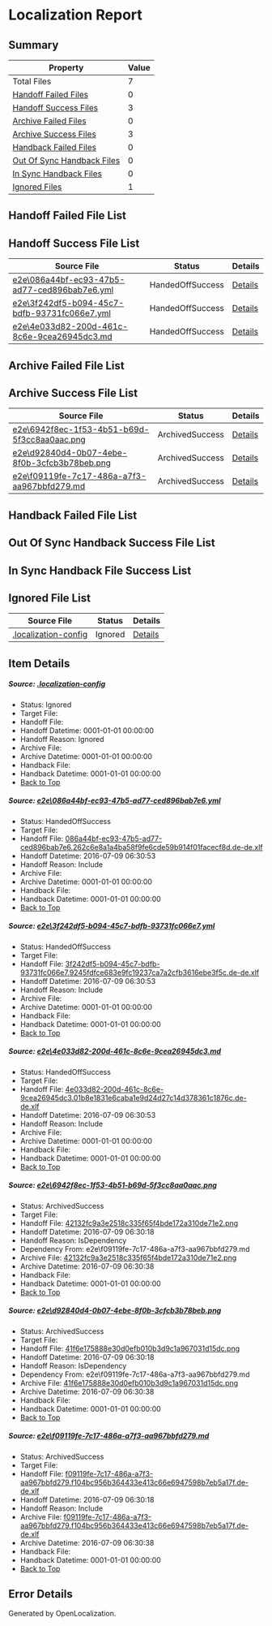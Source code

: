 # <a name='report-top'></a> Localization Report

## Summary
 Property | Value 
 -------- | ----- 
 Total Files | 7
[ Handoff Failed Files ](#handoff-failed-list)| 0
[ Handoff Success Files ](#handoff-success-list)| 3
[ Archive Failed Files ](#archive-failed-list)| 0
[ Archive Success Files ](#archive-success-list)| 3
[ Handback Failed Files ](#handback-failed-list)| 0
[ Out Of Sync Handback Files ](#outofsync-handback-success-list)| 0
[ In Sync Handback Files ](#insync-handback-success-list)| 0
[ Ignored Files ](#ignored-list)| 1

## <a name='handoff-failed-list'></a> Handoff Failed File List

## <a name='handoff-success-list'></a> Handoff Success File List
 Source File | Status | Details 
 ----------- | ------ | ------- 
 [e2e\086a44bf-ec93-47b5-ad77-ced896bab7e6.yml](https://github.com/OpenLocalizationTestOrg/oltest/blob/0fb547b5d5c9e2437f6b81fc78f5f70fbb74ae95/e2e/086a44bf-ec93-47b5-ad77-ced896bab7e6.yml) | HandedOffSuccess | [Details](#ebf2cd09093216946a65073effde4b80b8de3e311)
 [e2e\3f242df5-b094-45c7-bdfb-93731fc066e7.yml](https://github.com/OpenLocalizationTestOrg/oltest/blob/0fb547b5d5c9e2437f6b81fc78f5f70fbb74ae95/e2e/3f242df5-b094-45c7-bdfb-93731fc066e7.yml) | HandedOffSuccess | [Details](#00e10c31bff5026279926444516b53dcb75830db2)
 [e2e\4e033d82-200d-461c-8c6e-9cea26945dc3.md](https://github.com/OpenLocalizationTestOrg/oltest/blob/0fb547b5d5c9e2437f6b81fc78f5f70fbb74ae95/e2e/4e033d82-200d-461c-8c6e-9cea26945dc3.md) | HandedOffSuccess | [Details](#61ec21f04779ac704a674039404a6cfce00c81e03)

## <a name='archive-failed-list'></a> Archive Failed File List

## <a name='archive-success-list'></a> Archive Success File List
 Source File | Status | Details 
 ----------- | ------ | ------- 
 [e2e\6942f8ec-1f53-4b51-b69d-5f3cc8aa0aac.png](https://github.com/OpenLocalizationTestOrg/oltest/blob/117de050b402aea500377a1af53b17ff6b9c0c96/e2e/6942f8ec-1f53-4b51-b69d-5f3cc8aa0aac.png) | ArchivedSuccess | [Details](#42132fc9a3e2518c335f65f4bde172a310de71e24)
 [e2e\d92840d4-0b07-4ebe-8f0b-3cfcb3b78beb.png](https://github.com/OpenLocalizationTestOrg/oltest/blob/117de050b402aea500377a1af53b17ff6b9c0c96/e2e/d92840d4-0b07-4ebe-8f0b-3cfcb3b78beb.png) | ArchivedSuccess | [Details](#41f6e175888e30d0efb010b3d9c1a967031d15dc5)
 [e2e\f09119fe-7c17-486a-a7f3-aa967bbfd279.md](https://github.com/OpenLocalizationTestOrg/oltest/blob/117de050b402aea500377a1af53b17ff6b9c0c96/e2e/f09119fe-7c17-486a-a7f3-aa967bbfd279.md) | ArchivedSuccess | [Details](#aac354be514f677f82fbedd3dc0803351e31e57e6)

## <a name='handback-failed-list'></a> Handback Failed File List

## <a name='outofsync-handback-success-list'></a> Out Of Sync Handback Success File List

## <a name='insync-handback-success-list'></a> In Sync Handback File Success List

## <a name='ignored-list'></a> Ignored File List
 Source File | Status | Details 
 ----------- | ------ | ------- 
 [.localization-config](https://github.com/OpenLocalizationTestOrg/oltest/blob/0fb547b5d5c9e2437f6b81fc78f5f70fbb74ae95/.localization-config) | Ignored | [Details](#3d4f252ac210baf56311d7e97dcc2db10974dbd20)

## Item Details
##### <a name='3d4f252ac210baf56311d7e97dcc2db10974dbd20'></a> Source: [.localization-config](https://github.com/OpenLocalizationTestOrg/oltest/blob/0fb547b5d5c9e2437f6b81fc78f5f70fbb74ae95/.localization-config)
* Status: Ignored
* Target File: 
* Handoff File: 
* Handoff Datetime: 0001-01-01 00:00:00
* Handoff Reason: Ignored
* Archive File: 
* Archive Datetime: 0001-01-01 00:00:00
* Handback File: 
* Handback Datetime: 0001-01-01 00:00:00
* [Back to Top](#report-top)

##### <a name='ebf2cd09093216946a65073effde4b80b8de3e311'></a> Source: [e2e\086a44bf-ec93-47b5-ad77-ced896bab7e6.yml](https://github.com/OpenLocalizationTestOrg/oltest/blob/0fb547b5d5c9e2437f6b81fc78f5f70fbb74ae95/e2e/086a44bf-ec93-47b5-ad77-ced896bab7e6.yml)
* Status: HandedOffSuccess
* Target File: 
* Handoff File: [086a44bf-ec93-47b5-ad77-ced896bab7e6.262c6e8a1a4ba58f9fe6cde59b914f01facecf8d.de-de.xlf](https://github.com/OpenLocalizationTestOrg/olhandoff-e2e/blob/ff64b4662d9d818e27c6322ba6ca021290be267b/ol-handoff/OpenLocalizationTestOrg/oltest-dede-fly/ci/ht/086a44bf-ec93-47b5-ad77-ced896bab7e6.262c6e8a1a4ba58f9fe6cde59b914f01facecf8d.de-de.xlf)
* Handoff Datetime: 2016-07-09 06:30:53
* Handoff Reason: Include
* Archive File: 
* Archive Datetime: 0001-01-01 00:00:00
* Handback File: 
* Handback Datetime: 0001-01-01 00:00:00
* [Back to Top](#report-top)

##### <a name='00e10c31bff5026279926444516b53dcb75830db2'></a> Source: [e2e\3f242df5-b094-45c7-bdfb-93731fc066e7.yml](https://github.com/OpenLocalizationTestOrg/oltest/blob/0fb547b5d5c9e2437f6b81fc78f5f70fbb74ae95/e2e/3f242df5-b094-45c7-bdfb-93731fc066e7.yml)
* Status: HandedOffSuccess
* Target File: 
* Handoff File: [3f242df5-b094-45c7-bdfb-93731fc066e7.9245fdfce683e9fc19237ca7a2cfb3616ebe3f5c.de-de.xlf](https://github.com/OpenLocalizationTestOrg/olhandoff-e2e/blob/ff64b4662d9d818e27c6322ba6ca021290be267b/ol-handoff/OpenLocalizationTestOrg/oltest-dede-fly/ci/ht/3f242df5-b094-45c7-bdfb-93731fc066e7.9245fdfce683e9fc19237ca7a2cfb3616ebe3f5c.de-de.xlf)
* Handoff Datetime: 2016-07-09 06:30:53
* Handoff Reason: Include
* Archive File: 
* Archive Datetime: 0001-01-01 00:00:00
* Handback File: 
* Handback Datetime: 0001-01-01 00:00:00
* [Back to Top](#report-top)

##### <a name='61ec21f04779ac704a674039404a6cfce00c81e03'></a> Source: [e2e\4e033d82-200d-461c-8c6e-9cea26945dc3.md](https://github.com/OpenLocalizationTestOrg/oltest/blob/0fb547b5d5c9e2437f6b81fc78f5f70fbb74ae95/e2e/4e033d82-200d-461c-8c6e-9cea26945dc3.md)
* Status: HandedOffSuccess
* Target File: 
* Handoff File: [4e033d82-200d-461c-8c6e-9cea26945dc3.01b8e1831e6caba1e9d24d27c14d378361c1876c.de-de.xlf](https://github.com/OpenLocalizationTestOrg/olhandoff-e2e/blob/ff64b4662d9d818e27c6322ba6ca021290be267b/ol-handoff/OpenLocalizationTestOrg/oltest-dede-fly/ci/ht/4e033d82-200d-461c-8c6e-9cea26945dc3.01b8e1831e6caba1e9d24d27c14d378361c1876c.de-de.xlf)
* Handoff Datetime: 2016-07-09 06:30:53
* Handoff Reason: Include
* Archive File: 
* Archive Datetime: 0001-01-01 00:00:00
* Handback File: 
* Handback Datetime: 0001-01-01 00:00:00
* [Back to Top](#report-top)

##### <a name='42132fc9a3e2518c335f65f4bde172a310de71e24'></a> Source: [e2e\6942f8ec-1f53-4b51-b69d-5f3cc8aa0aac.png](https://github.com/OpenLocalizationTestOrg/oltest/blob/117de050b402aea500377a1af53b17ff6b9c0c96/e2e/6942f8ec-1f53-4b51-b69d-5f3cc8aa0aac.png)
* Status: ArchivedSuccess
* Target File: 
* Handoff File: [42132fc9a3e2518c335f65f4bde172a310de71e2.png](https://github.com/OpenLocalizationTestOrg/olhandoff-e2e/blob/dc521ad5bcc49d89ecf350fc0a843f4a33072240/ol-handoff/OpenLocalizationTestOrg/oltest-dede-fly/ci/ht/42132fc9a3e2518c335f65f4bde172a310de71e2.png)
* Handoff Datetime: 2016-07-09 06:30:18
* Handoff Reason: IsDependency
* Dependency From: e2e\f09119fe-7c17-486a-a7f3-aa967bbfd279.md
* Archive File: [42132fc9a3e2518c335f65f4bde172a310de71e2.png](https://github.com/OpenLocalizationTestOrg/olhandoff-e2e/blob/a257912e5d41770adb29610e8be6d4756549b629/ol-archive/OpenLocalizationTestOrg/oltest-dede-fly/ci/ht/42132fc9a3e2518c335f65f4bde172a310de71e2.png)
* Archive Datetime: 2016-07-09 06:30:38
* Handback File: 
* Handback Datetime: 0001-01-01 00:00:00
* [Back to Top](#report-top)

##### <a name='41f6e175888e30d0efb010b3d9c1a967031d15dc5'></a> Source: [e2e\d92840d4-0b07-4ebe-8f0b-3cfcb3b78beb.png](https://github.com/OpenLocalizationTestOrg/oltest/blob/117de050b402aea500377a1af53b17ff6b9c0c96/e2e/d92840d4-0b07-4ebe-8f0b-3cfcb3b78beb.png)
* Status: ArchivedSuccess
* Target File: 
* Handoff File: [41f6e175888e30d0efb010b3d9c1a967031d15dc.png](https://github.com/OpenLocalizationTestOrg/olhandoff-e2e/blob/dc521ad5bcc49d89ecf350fc0a843f4a33072240/ol-handoff/OpenLocalizationTestOrg/oltest-dede-fly/ci/ht/41f6e175888e30d0efb010b3d9c1a967031d15dc.png)
* Handoff Datetime: 2016-07-09 06:30:18
* Handoff Reason: IsDependency
* Dependency From: e2e\f09119fe-7c17-486a-a7f3-aa967bbfd279.md
* Archive File: [41f6e175888e30d0efb010b3d9c1a967031d15dc.png](https://github.com/OpenLocalizationTestOrg/olhandoff-e2e/blob/a257912e5d41770adb29610e8be6d4756549b629/ol-archive/OpenLocalizationTestOrg/oltest-dede-fly/ci/ht/41f6e175888e30d0efb010b3d9c1a967031d15dc.png)
* Archive Datetime: 2016-07-09 06:30:38
* Handback File: 
* Handback Datetime: 0001-01-01 00:00:00
* [Back to Top](#report-top)

##### <a name='aac354be514f677f82fbedd3dc0803351e31e57e6'></a> Source: [e2e\f09119fe-7c17-486a-a7f3-aa967bbfd279.md](https://github.com/OpenLocalizationTestOrg/oltest/blob/117de050b402aea500377a1af53b17ff6b9c0c96/e2e/f09119fe-7c17-486a-a7f3-aa967bbfd279.md)
* Status: ArchivedSuccess
* Target File: 
* Handoff File: [f09119fe-7c17-486a-a7f3-aa967bbfd279.f104bc956b364433e413c66e6947598b7eb5a17f.de-de.xlf](https://github.com/OpenLocalizationTestOrg/olhandoff-e2e/blob/dc521ad5bcc49d89ecf350fc0a843f4a33072240/ol-handoff/OpenLocalizationTestOrg/oltest-dede-fly/ci/ht/f09119fe-7c17-486a-a7f3-aa967bbfd279.f104bc956b364433e413c66e6947598b7eb5a17f.de-de.xlf)
* Handoff Datetime: 2016-07-09 06:30:18
* Handoff Reason: Include
* Archive File: [f09119fe-7c17-486a-a7f3-aa967bbfd279.f104bc956b364433e413c66e6947598b7eb5a17f.de-de.xlf](https://github.com/OpenLocalizationTestOrg/olhandoff-e2e/blob/a257912e5d41770adb29610e8be6d4756549b629/ol-archive/OpenLocalizationTestOrg/oltest-dede-fly/ci/ht/f09119fe-7c17-486a-a7f3-aa967bbfd279.f104bc956b364433e413c66e6947598b7eb5a17f.de-de.xlf)
* Archive Datetime: 2016-07-09 06:30:38
* Handback File: 
* Handback Datetime: 0001-01-01 00:00:00
* [Back to Top](#report-top)


## Error Details

Generated by OpenLocalization.

